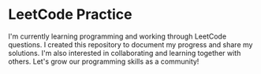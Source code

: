 # LeetCode Practice

I'm currently learning programming and working through LeetCode questions. I created this repository to document my progress and share my solutions. I'm also interested in collaborating and learning together with others. Let's grow our programming skills as a community!